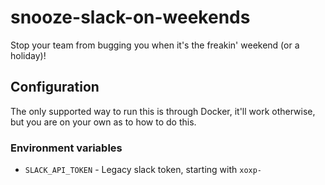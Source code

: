 # snooze-slack-on-weekends

Stop your team from bugging you when it's the freakin' weekend (or a holiday)!

## Configuration
The only supported way to run this is through Docker, it'll work otherwise, but you are on your own as to how to do this.

### Environment variables
- `SLACK_API_TOKEN` - Legacy slack token, starting with `xoxp-`
